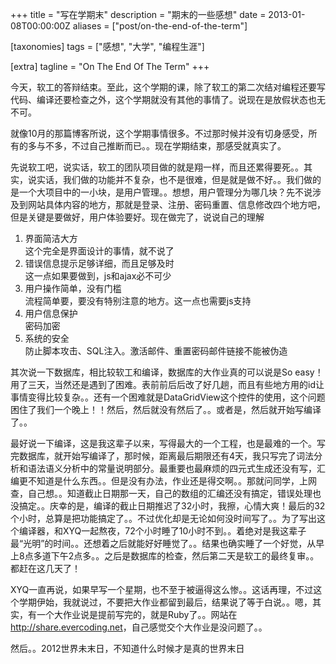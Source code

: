 +++
title = "写在学期末"
description = "期末的一些感想"
date = 2013-01-08T00:00:00Z
aliases = ["post/on-the-end-of-the-term"]

[taxonomies]
tags = ["感想", "大学", "编程生涯"]

[extra]
tagline = "On The End Of The Term"
+++

今天，软工的答辩结束。至此，这个学期的课，除了软工的第二次结对编程还要写代码、编译还要检查之外，这个学期就没有其他的事情了。说现在是放假状态也无不可。

就像10月的那篇博客所说，这个学期事情很多。不过那时候并没有切身感受，所有的多与不多，不过自己推断而已。。现在学期结束，那感受就真实了。

先说软工吧，说实话，软工的团队项目做的就是翔一样，而且还累得要死。。其实，说实话，我们做的功能并不复杂，也不是很难，但是就是做不好。。我们做的是一个大项目中的一小块，是用户管理。。想想，用户管理分为哪几块？先不说涉及到网站具体内容的地方，那就是登录、注册、密码重置、信息修改四个地方吧，但是关键是要做好，用户体验要好。现在做完了，说说自己的理解

1. 界面简洁大方  
   这个完全是界面设计的事情，就不说了
1. 错误信息提示足够详细，而且足够及时  
   这一点如果要做到，js和ajax必不可少  
1. 用户操作简单，没有门槛  
   流程简单要，要没有特别注意的地方。这一点也需要js支持
1. 用户信息保护  
   密码加密
1. 系统的安全  
   防止脚本攻击、SQL注入。激活邮件、重置密码邮件链接不能被伪造

其次说一下数据库，相比较软工和编译，数据库的大作业真的可以说是So easy！用了三天，当然还是遇到了困难。表前前后后改了好几趟，而且有些地方用的id让事情变得比较复杂。。还有一个困难就是DataGridView这个控件的使用，这个问题困住了我们一个晚上！！然后，然后就没有然后了。。或者是，然后就开始写编译了。。

最好说一下编译，这是我这辈子以来，写得最大的一个工程，也是最难的一个。写完数据库，就开始写编译了，那时候，距离最后期限还有4天，我只写完了词法分析和语法语义分析中的常量说明部分。最重要也最麻烦的四元式生成还没有写，汇编更不知道是什么东西。。但是没有办法，作业还是得交啊。。那就问同学，上网查，自己想。。知道截止日期那一天，自己的数组的汇编还没有搞定，错误处理也没搞定。。庆幸的是，编译的截止日期推迟了32小时，我擦，心情大爽！最后的32个小时，总算是把功能搞定了。。不过优化却是无论如何没时间写了。。为了写出这个编译器，和XYQ一起熬夜，72个小时睡了10小时不到。。着绝对是我这辈子最“光明”的时间。。还想着之后就能好好睡觉了。。结果也确实睡了一个好觉，从早上8点多道下午2点多。。之后是数据库的检查，然后第二天是软工的最终复审。。都赶在这几天了！

XYQ一直再说，如果早写一个星期，也不至于被逼得这么惨。。这话再理，不过这个学期伊始，我就说过，不要把大作业都留到最后，结果说了等于白说。。嗯，其实，有一个大作业说是提前写完的，就是Ruby了。。网站在<http://share.evercoding.net>，自己感觉交个大作业是没问题了。。

然后。。2012世界未末日，不知道什么时候才是真的世界末日
